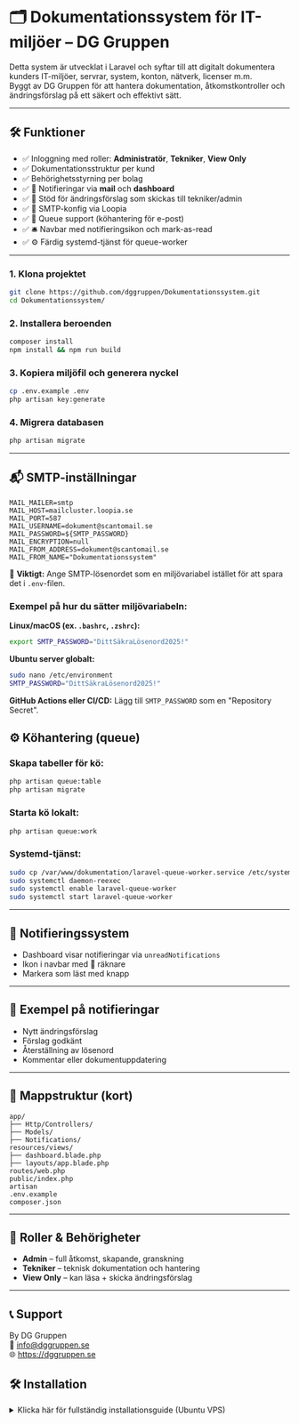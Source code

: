# 🗂️ Dokumentationssystem för IT-miljöer – DG Gruppen

Detta system är utvecklat i Laravel och syftar till att digitalt dokumentera kunders IT-miljöer, servrar, system, konton, nätverk, licenser m.m.  
Byggt av DG Gruppen för att hantera dokumentation, åtkomstkontroller och ändringsförslag på ett säkert och effektivt sätt.

---

## 🛠 Funktioner

- ✅ Inloggning med roller: **Administratör**, **Tekniker**, **View Only**
- ✅ Dokumentationsstruktur per kund
- ✅ Behörighetsstyrning per bolag
- ✅ 🔔 Notifieringar via **mail** och **dashboard**
- ✅ 📨 Stöd för ändringsförslag som skickas till tekniker/admin
- ✅ 💌 SMTP-konfig via Loopia
- ✅ 🧩 Queue support (köhantering för e-post)
- ✅ 🛎️ Navbar med notifieringsikon och mark-as-read
- ✅ ⚙️ Färdig systemd-tjänst för queue-worker

---




### 1. Klona projektet
```bash
git clone https://github.com/dggruppen/Dokumentationssystem.git
cd Dokumentationssystem/
```

### 2. Installera beroenden
```bash
composer install
npm install && npm run build
```

### 3. Kopiera miljöfil och generera nyckel
```bash
cp .env.example .env
php artisan key:generate
```

### 4. Migrera databasen
```bash
php artisan migrate
```

---

## 📬 SMTP-inställningar

```env
MAIL_MAILER=smtp
MAIL_HOST=mailcluster.loopia.se
MAIL_PORT=587
MAIL_USERNAME=dokument@scantomail.se
MAIL_PASSWORD=${SMTP_PASSWORD}
MAIL_ENCRYPTION=null
MAIL_FROM_ADDRESS=dokument@scantomail.se
MAIL_FROM_NAME="Dokumentationssystem"
```

🔐 **Viktigt:** Ange SMTP-lösenordet som en miljövariabel istället för att spara det i `.env`-filen.

### Exempel på hur du sätter miljövariabeln:

**Linux/macOS (ex. `.bashrc`, `.zshrc`):**
```bash
export SMTP_PASSWORD="DittSäkraLösenord2025!"
```

**Ubuntu server globalt:**
```bash
sudo nano /etc/environment
SMTP_PASSWORD="DittSäkraLösenord2025!"
```

**GitHub Actions eller CI/CD:**
Lägg till `SMTP_PASSWORD` som en "Repository Secret".


## ⚙️ Köhantering (queue)

### Skapa tabeller för kö:
```bash
php artisan queue:table
php artisan migrate
```

### Starta kö lokalt:
```bash
php artisan queue:work
```

### Systemd-tjänst:
```bash
sudo cp /var/www/dokumentation/laravel-queue-worker.service /etc/systemd/system/
sudo systemctl daemon-reexec
sudo systemctl enable laravel-queue-worker
sudo systemctl start laravel-queue-worker
```

---

## 📌 Notifieringssystem

- Dashboard visar notifieringar via `unreadNotifications`
- Ikon i navbar med 🔴 räknare
- Markera som läst med knapp

---

## 📄 Exempel på notifieringar

- Nytt ändringsförslag
- Förslag godkänt
- Återställning av lösenord
- Kommentar eller dokumentuppdatering

---

## 🧱 Mappstruktur (kort)

```
app/
├── Http/Controllers/
├── Models/
├── Notifications/
resources/views/
├── dashboard.blade.php
├── layouts/app.blade.php
routes/web.php
public/index.php
artisan
.env.example
composer.json
```

---

## 👥 Roller & Behörigheter

- **Admin** – full åtkomst, skapande, granskning
- **Tekniker** – teknisk dokumentation och hantering
- **View Only** – kan läsa + skicka ändringsförslag

---

## 📞 Support

By DG Gruppen  
📧 info@dggruppen.se  
🌐 https://dggruppen.se

## 🛠️ Installation

<details>
  <summary>Klicka här för fullständig installationsguide (Ubuntu VPS)</summary>


```
# 🚀 Installationsanvisningar – Laravel Dokumentationssystem (Ubuntu VPS)

Detta dokument beskriver hur du installerar och driftsätter dokumentationssystemet på en ny VPS med Ubuntu 22.04 eller senare.

---

## 🧱 1. Förberedelser

### Uppdatera systemet
```bash
sudo apt update && sudo apt upgrade -y
```

### Installera nödvändiga paket
```bash
sudo apt install -y nginx php php-mysql php-mbstring php-xml php-bcmath php-curl php-zip php-cli php-common php-tokenizer unzip curl git mariadb-server
```

---

## 🐘 2. Installera Composer

```bash
curl -sS https://getcomposer.org/installer | php
sudo mv composer.phar /usr/local/bin/composer
composer --version
```

---

## 🗃️ 3. Klona projektet

```bash
cd /var/www
sudo git clone https://github.com/dggruppen/Dokumentationssystem.git
cd Dokumentationssystem
sudo chown -R www-data:www-data .
```

---

## ⚙️ 4. Konfigurera Laravel

```bash
cp .env.example .env
composer install
php artisan key:generate
php artisan migrate
```

---

## 🌐 5. Nginx-konfiguration

Skapa fil:
```bash
sudo nano /etc/nginx/sites-available/dokumentation
```

Innehåll:
```nginx
server {
    listen 80;
    server_name example.com;

    root /var/www/Dokumentationssystem/public;
    index index.php index.html;

    location / {
        try_files $uri $uri/ /index.php?$query_string;
    }

    location ~ \.php$ {
        include snippets/fastcgi-php.conf;
        fastcgi_pass unix:/var/run/php/php8.1-fpm.sock;
    }

    location ~ /\.ht {
        deny all;
    }
}
```

```bash
sudo ln -s /etc/nginx/sites-available/dokumentation /etc/nginx/sites-enabled/
sudo nginx -t && sudo systemctl reload nginx
```

---

## 🔐 6. Databasinställningar

Logga in:
```bash
sudo mariadb
```

Skapa användare och databas:
```sql
CREATE DATABASE dokumentation;
CREATE USER 'dokadmin'@'localhost' IDENTIFIED BY 'ValfrittLösenord';
GRANT ALL PRIVILEGES ON dokumentation.* TO 'dokadmin'@'localhost';
FLUSH PRIVILEGES;
EXIT;
```

Uppdatera `.env`:
```env
DB_DATABASE=dokumentation
DB_USERNAME=dokadmin
DB_PASSWORD=ValfrittLösenord
```

---

## 📬 7. Mailinställning

SMTP-lösenord bör läggas som miljövariabel:
```bash
export SMTP_PASSWORD="hemligtlösen"
```

---

## 🔁 8. Queue & background-tjänst

```bash
php artisan queue:table
php artisan migrate
```

Systemd-tjänst:
```ini
[Unit]
Description=Laravel Queue Worker
After=network.target

[Service]
User=www-data
Group=www-data
Restart=always
ExecStart=/usr/bin/php /var/www/Dokumentationssystem/artisan queue:work --sleep=3 --tries=3

[Install]
WantedBy=multi-user.target
```

Spara som:
```bash
sudo nano /etc/systemd/system/laravel-queue-worker.service
sudo systemctl daemon-reexec
sudo systemctl enable laravel-queue-worker
sudo systemctl start laravel-queue-worker
```

---

## ✅ Klart!

Du kan nu logga in och börja använda systemet på:

```
http://[din-server-ip]/
```

Skapa admin-användare via seed eller registrering om det är öppet.

---

## 🛡️ Tips för produktion

- Använd SSL (Let's Encrypt + certbot)
- `APP_ENV=production` och `APP_DEBUG=false` i `.env`
- Sätt upp daglig backup av databasen
- Övervaka `queue:work` med systemd-loggar: `journalctl -u laravel-queue-worker`

---

📧 Support: [info@dggruppen.se](mailto:info@dggruppen.se)
🌐 https://dggruppen.se
```

</details>
